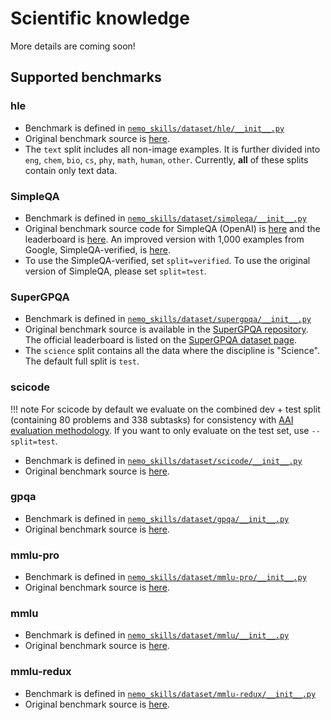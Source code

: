 # Scientific knowledge

More details are coming soon!

## Supported benchmarks

### hle

- Benchmark is defined in [`nemo_skills/dataset/hle/__init__.py`](https://github.com/NVIDIA-NeMo/Skills/blob/main/nemo_skills/dataset/hle/__init__.py)
- Original benchmark source is [here](https://huggingface.co/datasets/cais/hle).
- The `text` split includes all non-image examples. It is further divided into `eng`, `chem`, `bio`, `cs`, `phy`, `math`, `human`, `other`. Currently, **all** of these splits contain only text data.

### SimpleQA

- Benchmark is defined in [`nemo_skills/dataset/simpleqa/__init__.py`](https://github.com/NVIDIA-NeMo/Skills/blob/main/nemo_skills/dataset/simpleqa/__init__.py)
- Original benchmark source code for SimpleQA (OpenAI) is [here](https://github.com/openai/simple-evals/) and the leaderboard is [here](https://www.kaggle.com/benchmarks/openai/simpleqa). An improved version with 1,000 examples from Google, SimpleQA-verified, is [here](https://www.kaggle.com/benchmarks/deepmind/simpleqa-verified).
- To use the SimpleQA-verified, set `split=verified`. To use the original version of SimpleQA, please set `split=test`.

### SuperGPQA
- Benchmark is defined in [`nemo_skills/dataset/supergpqa/__init__.py`](https://github.com/NVIDIA-NeMo/Skills/blob/main/nemo_skills/dataset/supergpqa/__init__.py)
- Original benchmark source is available in the [SuperGPQA repository](https://github.com/SuperGPQA/SuperGPQA). The official leaderboard is listed on the [SuperGPQA dataset page](https://supergpqa.github.io/#Dataset).
- The `science` split contains all the data where the discipline is "Science". The default full split is `test`.


### scicode

!!! note
    For scicode by default we evaluate on the combined dev + test split (containing 80 problems and 338 subtasks) for consistency with
    [AAI evaluation methodology](https://artificialanalysis.ai/methodology/intelligence-benchmarking). If you want to only evaluate on the
    test set, use `--split=test`.

- Benchmark is defined in [`nemo_skills/dataset/scicode/__init__.py`](https://github.com/NVIDIA-NeMo/Skills/blob/main/nemo_skills/dataset/scicode/__init__.py)
- Original benchmark source is [here](https://github.com/scicode-bench/SciCode).

### gpqa

- Benchmark is defined in [`nemo_skills/dataset/gpqa/__init__.py`](https://github.com/NVIDIA-NeMo/Skills/blob/main/nemo_skills/dataset/gpqa/__init__.py)
- Original benchmark source is [here](https://github.com/idavidrein/gpqa).

### mmlu-pro

- Benchmark is defined in [`nemo_skills/dataset/mmlu-pro/__init__.py`](https://github.com/NVIDIA-NeMo/Skills/blob/main/nemo_skills/dataset/mmlu-pro/__init__.py)
- Original benchmark source is [here](https://github.com/TIGER-AI-Lab/MMLU-Pro).

### mmlu

- Benchmark is defined in [`nemo_skills/dataset/mmlu/__init__.py`](https://github.com/NVIDIA-NeMo/Skills/blob/main/nemo_skills/dataset/mmlu/__init__.py)
- Original benchmark source is [here](https://github.com/hendrycks/test).

### mmlu-redux

- Benchmark is defined in [`nemo_skills/dataset/mmlu-redux/__init__.py`](https://github.com/NVIDIA-NeMo/Skills/blob/main/nemo_skills/dataset/mmlu-redux/__init__.py)
- Original benchmark source is [here](https://github.com/aryopg/mmlu-redux).